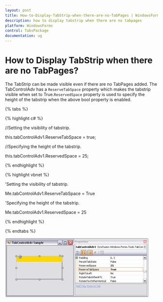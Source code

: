 ```yaml
---
layout: post
title: How-to-Display-TabStrip-when-there-are-no-TabPages | WindowsForms | Syncfusion
description: how to display tabstrip when there are no tabpages
platform: WindowsForms
control: TabsPackage
documentation: ug
---
```


# How to Display TabStrip when there are no TabPages?

The TabStrip can be made visible even if there are no TabPages added. The TabControlAdv has a `ReserveTabSpace` property which makes the tabstrip visible when set to True.`ReservedSpace` property is used to specify the height of the tabstrip when the above bool property is enabled.

{% tabs %}

{% highlight c# %}


//Setting the visibility of tabstrip.

this.tabControlAdv1.ReserveTabSpace = true;



//Specifying the height of the tabstrip.

this.tabControlAdv1.ReservedSpace = 25;

{% endhighlight %}

{% highlight vbnet %}



'Setting the visibility of tabstrip.

Me.tabControlAdv1.ReserveTabSpace =  True



'Specifying the height of the tabstrip.

Me.tabControlAdv1.ReservedSpace = 25

{% endhighlight %}

{% endtabs %}

![](How-to-Display-TabStrip-when-there-are-no-TabPages_images/How-to-Display-TabStrip-when-there-are-no-TabPages_img1.jpeg)




